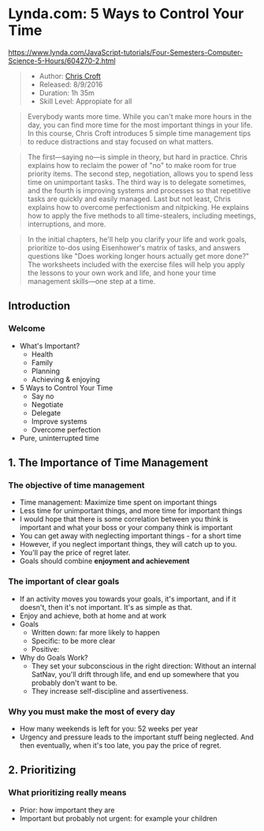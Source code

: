 # Lynda.com: 5 Ways to Control Your Time

https://www.lynda.com/JavaScript-tutorials/Four-Semesters-Computer-Science-5-Hours/604270-2.html

> * Author: [Chris Croft](https://www.lynda.com/Chris-Croft/3308631-1.html)
> * Released: 8/9/2016
> * Duration: 1h 35m
> * Skill Level: Appropiate for all

> Everybody wants more time. While you can't make more hours in the day, you can find more time for the most important things in your life. In this course, Chris Croft introduces 5 simple time management tips to reduce distractions and stay focused on what matters.

> The first—saying no—is simple in theory, but hard in practice. Chris explains how to reclaim the power of "no" to make room for true priority items. The second step, negotiation, allows you to spend less time on unimportant tasks. The third way is to delegate sometimes, and the fourth is improving systems and processes so that repetitive tasks are quickly and easily managed. Last but not least, Chris explains how to overcome perfectionism and nitpicking. He explains how to apply the five methods to all time-stealers, including meetings, interruptions, and more.

> In the initial chapters, he'll help you clarify your life and work goals, prioritize to-dos using Eisenhower's matrix of tasks, and answers questions like "Does working longer hours actually get more done?" The worksheets included with the exercise files will help you apply the lessons to your own work and life, and hone your time management skills—one step at a time. 

## Introduction
### Welcome
- What's Important?
    - Health
    - Family
    - Planning
    - Achieving & enjoying 
- 5 Ways to Control Your Time
    + Say no
    + Negotiate
    + Delegate
    + Improve systems
    + Overcome perfection
- Pure, uninterrupted time

## 1. The Importance of Time Management
### The objective of time management
- Time management: Maximize time spent on important things
- Less time for unimportant things, and more time for important things
- I would hope that there is some correlation between you think is important and what your boss or your company think is important
- You can get away with neglecting important things - for a short time
- However, if you neglect important things, they will catch up to you.
- You'll pay the price of regret later.
- Goals should combine **enjoyment and achievement**

### The important of clear goals
- If an activity moves you towards your goals, it's important, and if it doesn't, then it's not important. It's as simple as that.
- Enjoy and achieve, both at home and at work
- Goals
    + Written down: far more likely to happen 
    + Specific: to be more clear
    + Positive: 
- Why do Goals Work?
    + They set your subconscious in the right direction: Without an internal SatNav, you'll drift through life, and end up somewhere that you probably don't want to be.
    + They increase self-discipline and assertiveness.

### Why you must make the most of every day
- How many weekends is left for you: 52 weeks per year
- Urgency and pressure leads to the important stuff being neglected. And then eventually, when it's too late, you pay the price of regret.

## 2. Prioritizing

### What prioritizing really means
- Prior: how important they are 
- Important but probably not urgent: for example your children
